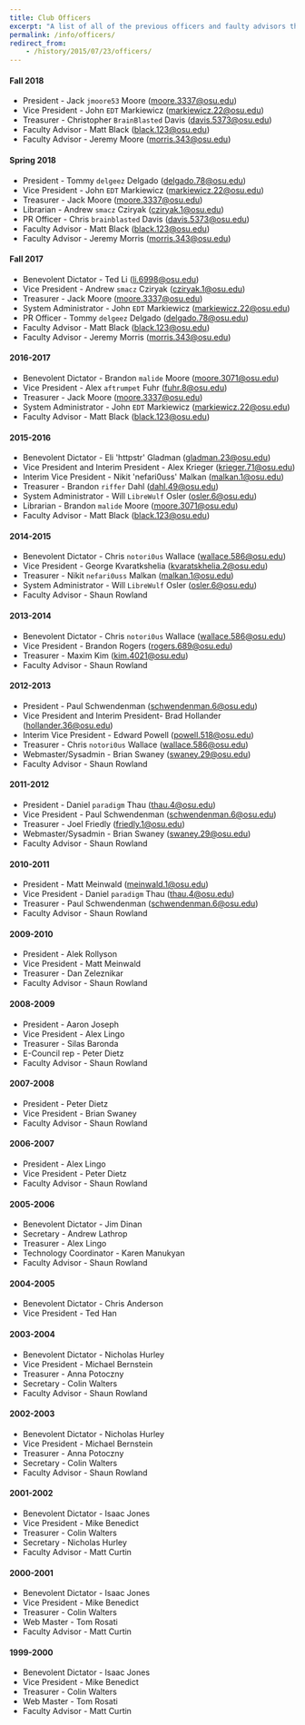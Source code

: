 ```yaml
---
title: Club Officers
excerpt: "A list of all of the previous officers and faulty advisors that have served the Open Source Club"
permalink: /info/officers/
redirect_from:
    - /history/2015/07/23/officers/
---
```

#### Fall 2018
* President - Jack `jmoore53` Moore (moore.3337@osu.edu)
* Vice President - John `EDT` Markiewicz (markiewicz.22@osu.edu)
* Treasurer - Christopher `BrainBlasted` Davis (davis.5373@osu.edu)
* Faculty Advisor - Matt Black (black.123@osu.edu)
* Faculty Advisor - Jeremy Moore (morris.343@osu.edu)

#### Spring 2018
* President - Tommy `delgeez` Delgado (delgado.78@osu.edu)
* Vice President - John `EDT` Markiewicz (markiewicz.22@osu.edu)
* Treasurer - Jack Moore (moore.3337@osu.edu)
* Librarian - Andrew `smacz` Cziryak (cziryak.1@osu.edu)
* PR Officer - Chris `brainblasted` Davis (davis.5373@osu.edu)
* Faculty Advisor - Matt Black (black.123@osu.edu)
* Faculty Advisor - Jeremy Morris (morris.343@osu.edu)

#### Fall 2017
* Benevolent Dictator - Ted Li (li.6998@osu.edu)
* Vice President - Andrew `smacz` Cziryak (cziryak.1@osu.edu)
* Treasurer - Jack Moore (moore.3337@osu.edu)
* System Administrator - John `EDT` Markiewicz (markiewicz.22@osu.edu)
* PR Officer - Tommy `delgeez` Delgado (delgado.78@osu.edu)
* Faculty Advisor - Matt Black (black.123@osu.edu)
* Faculty Advisor - Jeremy Morris (morris.343@osu.edu)

#### 2016-2017
* Benevolent Dictator - Brandon `malide` Moore (moore.3071@osu.edu)
* Vice President - Alex `aftrumpet` Fuhr (fuhr.8@osu.edu)
* Treasurer - Jack Moore (moore.3337@osu.edu)
* System Administrator - John `EDT` Markiewicz (markiewicz.22@osu.edu)
* Faculty Advisor - Matt Black (black.123@osu.edu)

#### 2015-2016
* Benevolent Dictator - Eli 'httpstr' Gladman (gladman.23@osu.edu)
* Vice President and Interim President - Alex Krieger (krieger.71@osu.edu)
* Interim Vice President - Nikit 'nefari0uss' Malkan (malkan.1@osu.edu)
* Treasurer - Brandon `riffer` Dahl (dahl.49@osu.edu)
* System Administrator - Will `LibreWulf` Osler (osler.6@osu.edu)
* Librarian - Brandon `malide` Moore (moore.3071@osu.edu)
* Faculty Advisor - Matt Black (black.123@osu.edu)

#### 2014-2015
* Benevolent Dictator - Chris `notori0us` Wallace (wallace.586@osu.edu)
* Vice President - George Kvaratkshelia (kvaratskhelia.2@osu.edu)
* Treasurer - Nikit `nefari0uss` Malkan (malkan.1@osu.edu)
* System Administrator - Will `LibreWulf` Osler (osler.6@osu.edu)
* Faculty Advisor - Shaun Rowland

#### 2013-2014
* Benevolent Dictator - Chris `notori0us` Wallace (wallace.586@osu.edu)
* Vice President - Brandon Rogers (rogers.689@osu.edu)
* Treasurer - Maxim Kim (kim.4021@osu.edu)
* Faculty Advisor - Shaun Rowland

#### 2012-2013
* President - Paul Schwendenman (schwendenman.6@osu.edu)
* Vice President and Interim President- Brad Hollander (hollander.36@osu.edu)
* Interim Vice President - Edward Powell (powell.518@osu.edu)
* Treasurer - Chris `notori0us` Wallace (wallace.586@osu.edu)
* Webmaster/Sysadmin - Brian Swaney (swaney.29@osu.edu)
* Faculty Advisor - Shaun Rowland

#### 2011-2012
* President - Daniel `paradigm` Thau (thau.4@osu.edu)
* Vice President - Paul Schwendenman (schwendenman.6@osu.edu)
* Treasurer - Joel Friedly (friedly.1@osu.edu)
* Webmaster/Sysadmin - Brian Swaney (swaney.29@osu.edu)
* Faculty Advisor - Shaun Rowland

#### 2010-2011
* President - Matt Meinwald (meinwald.1@osu.edu)
* Vice President - Daniel `paradigm` Thau (thau.4@osu.edu)
* Treasurer - Paul Schwendenman (schwendenman.6@osu.edu)
* Faculty Advisor - Shaun Rowland

#### 2009-2010
* President - Alek Rollyson
* Vice President - Matt Meinwald
* Treasurer - Dan Zeleznikar
* Faculty Advisor - Shaun Rowland

#### 2008-2009
* President - Aaron Joseph
* Vice President - Alex Lingo
* Treasurer - Silas Baronda
* E-Council rep - Peter Dietz
* Faculty Advisor - Shaun Rowland

#### 2007-2008
* President - Peter Dietz
* Vice President - Brian Swaney
* Faculty Advisor - Shaun Rowland

#### 2006-2007
* President - Alex Lingo
* Vice President - Peter Dietz
* Faculty Advisor - Shaun Rowland

#### 2005-2006
* Benevolent Dictator - Jim Dinan
* Secretary - Andrew Lathrop
* Treasurer - Alex Lingo
* Technology Coordinator - Karen Manukyan
* Faculty Advisor - Shaun Rowland

#### 2004-2005
* Benevolent Dictator - Chris Anderson
* Vice President - Ted Han

#### 2003-2004
* Benevolent Dictator - Nicholas Hurley
* Vice President - Michael Bernstein
* Treasurer - Anna Potoczny
* Secretary - Colin Walters
* Faculty Advisor - Shaun Rowland

#### 2002-2003
* Benevolent Dictator - Nicholas Hurley
* Vice President - Michael Bernstein
* Treasurer - Anna Potoczny
* Secretary - Colin Walters
* Faculty Advisor - Shaun Rowland

#### 2001-2002
* Benevolent Dictator - Isaac Jones
* Vice President - Mike Benedict
* Treasurer - Colin Walters
* Secretary - Nicholas Hurley
* Faculty Advisor - Matt Curtin

#### 2000-2001
* Benevolent Dictator - Isaac Jones
* Vice President - Mike Benedict
* Treasurer - Colin Walters
* Web Master - Tom Rosati
* Faculty Advisor - Matt Curtin

#### 1999-2000
* Benevolent Dictator - Isaac Jones
* Vice President - Mike Benedict
* Treasurer - Colin Walters
* Web Master - Tom Rosati
* Faculty Advisor - Matt Curtin
